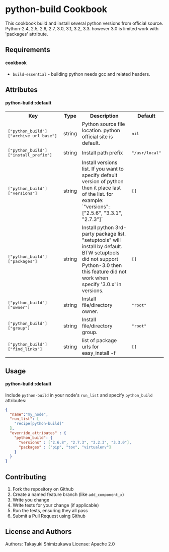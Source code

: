 python-build Cookbook
======================

This cookbook build and install several python versions from official source.
Python-2.4, 2.5, 2.6, 2.7, 3.0, 3.1, 3.2, 3.3. however 3.0 is limited work with 'packages' attribute.

Requirements
------------

#### cookbook
- `build-essential` - building python needs gcc and related headers.

Attributes
----------

#### python-build::default
<table>
  <tr>
    <th>Key</th>
    <th>Type</th>
    <th>Description</th>
    <th>Default</th>
  </tr>
  <tr>
    <td><tt>["python_build"]["archive_url_base"]</tt></td>
    <td>string</td>
    <td>Python source file location. python official site is default.</td>
    <td><tt>nil</tt></td>
  </tr>
  <tr>
    <td><tt>["python_build"]["install_prefix"]</tt></td>
    <td>string</td>
    <td>Install path prefix</td>
    <td><tt>"/usr/local"</tt></td>
  </tr>
  <tr>
    <td><tt>["python_build"]["versions"]</tt></td>
    <td>string</td>
    <td>Install versions list. If you want to specify default version of python then it place last of the list. for example: `"versions": ["2.5.6", "3.3.1", "2.7.3"]`</td>
    <td><tt>[]</tt></td>
  </tr>
  <tr>
    <td><tt>["python_build"]["packages"]</tt></td>
    <td>string</td>
    <td>Install python 3rd-party package list. "setuptools" will install by default. BTW setuptools did not support Python-3.0 then this feature did not work when specify '3.0.x' in versions.</td>
    <td><tt>[]</tt></td>
  </tr>
  <tr>
    <td><tt>["python_build"]["owner"]</tt></td>
    <td>string</td>
    <td>Install file/directory owner.</td>
    <td><tt>"root"</tt></td>
  </tr>
  <tr>
    <td><tt>["python_build"]["group"]</tt></td>
    <td>string</td>
    <td>Install file/directory group.</td>
    <td><tt>"root"</tt></td>
  </tr>
  <tr>
    <td><tt>["python_build"]["find_links"]</tt></td>
    <td>string</td>
    <td>list of package urls for easy_install -f</td>
    <td><tt>[]</tt></td>
  </tr>
</table>

Usage
-----
#### python-build::default

Include `python-build` in your node's `run_list` and specify `python_build` attributes:

```json
{
  "name":"my_node",
  "run_list": [
    "recipe[python-build]"
  ],
  "override_attributes" : {
    "python_build": {
      "versions" : ["2.6.8", "2.7.3", "3.2.3", "3.3.0"],
      "packages" : ["pip", "tox", "virtualenv"]
    }
  }
}
```

Contributing
------------

1. Fork the repository on Github
2. Create a named feature branch (like `add_component_x`)
3. Write you change
4. Write tests for your change (if applicable)
5. Run the tests, ensuring they all pass
6. Submit a Pull Request using Github

License and Authors
-------------------
Authors: Takayuki Shimizukawa
License: Apache 2.0
